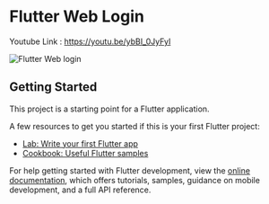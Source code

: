 # Flutter Web Login

Youtube Link : https://youtu.be/ybBI_0JyFyI

![Flutter Web login](https://user-images.githubusercontent.com/87581799/221379291-90a1c8f9-b1c0-4b6c-a6e9-6c4d89484e00.png)

## Getting Started

This project is a starting point for a Flutter application.

A few resources to get you started if this is your first Flutter project:

- [Lab: Write your first Flutter app](https://docs.flutter.dev/get-started/codelab)
- [Cookbook: Useful Flutter samples](https://docs.flutter.dev/cookbook)

For help getting started with Flutter development, view the
[online documentation](https://docs.flutter.dev/), which offers tutorials,
samples, guidance on mobile development, and a full API reference.
